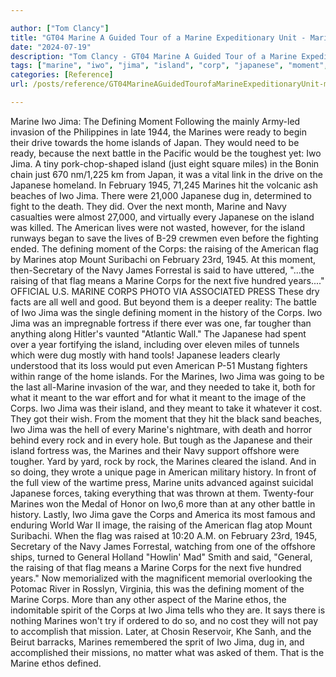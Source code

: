 ```yaml
---

author: ["Tom Clancy"]
title: "GT04 Marine A Guided Tour of a Marine Expeditionary Unit - Marine_split_017.html"
date: "2024-07-19"
description: "Tom Clancy - GT04 Marine A Guided Tour of a Marine Expeditionary Unit"
tags: ["marine", "iwo", "jima", "island", "corp", "japanese", "moment", "american", "flag", "defining", "next", "navy", "every", "raising", "would", "battle", "february", "dug", "year", "history", "war", "meant", "rock", "invasion", "ready"]
categories: [Reference]
url: /posts/reference/GT04MarineAGuidedTourofaMarineExpeditionaryUnit-marinesplit017html

---
```



Marine
Iwo Jima: The Defining Moment
Following the mainly Army-led invasion of the Philippines in late 1944, the Marines were ready to begin their drive towards the home islands of Japan. They would need to be ready, because the next battle in the Pacific would be the toughest yet: Iwo Jima. A tiny pork-chop-shaped island (just eight square miles) in the Bonin chain just 670 nm/1,225 km from Japan, it was a vital link in the drive on the Japanese homeland. In February 1945, 71,245 Marines hit the volcanic ash beaches of Iwo Jima. There were 21,000 Japanese dug in, determined to fight to the death. They did. Over the next month, Marine and Navy casualties were almost 27,000, and virtually every Japanese on the island was killed. The American lives were not wasted, however, for the island runways began to save the lives of B-29 crewmen even before the fighting ended.
The defining moment of the Corps: the raising of the American flag by Marines atop Mount Suribachi on February 23rd, 1945. At this moment, then-Secretary of the Navy James Forrestal is said to have uttered, "...the raising of that flag means a Marine Corps for the next five hundred years...."
OFFICIAL U.S. MARINE CORPS PHOTO VIA ASSOCIATED PRESS
These dry facts are all well and good. But beyond them is a deeper reality: The battle of Iwo Jima was the single defining moment in the history of the Corps. Iwo Jima was an impregnable fortress if there ever was one, far tougher than anything along Hitler's vaunted "Atlantic Wall." The Japanese had spent over a year fortifying the island, including over eleven miles of tunnels which were dug mostly with hand tools! Japanese leaders clearly understood that its loss would put even American P-51 Mustang fighters within range of the home islands. For the Marines, Iwo Jima was going to be the last all-Marine invasion of the war, and they needed to take it, both for what it meant to the war effort and for what it meant to the image of the Corps. Iwo Jima was their island, and they meant to take it whatever it cost. They got their wish.
From the moment that they hit the black sand beaches, Iwo Jima was the hell of every Marine's nightmare, with death and horror behind every rock and in every hole. But tough as the Japanese and their island fortress was, the Marines and their Navy support offshore were tougher. Yard by yard, rock by rock, the Marines cleared the island. And in so doing, they wrote a unique page in American military history. In front of the full view of the wartime press, Marine units advanced against suicidal Japanese forces, taking everything that was thrown at them. Twenty-four Marines won the Medal of Honor on Iwo,6 more than at any other battle in history.
Lastly, Iwo Jima gave the Corps and America its most famous and enduring World War II image, the raising of the American flag atop Mount Suribachi. When the flag was raised at 10:20 A.M. on February 23rd, 1945, Secretary of the Navy James Forrestal, watching from one of the offshore ships, turned to General Holland "Howlin' Mad" Smith and said, "General, the raising of that flag means a Marine Corps for the next five hundred years." Now memorialized with the magnificent memorial overlooking the Potomac River in Rosslyn, Virginia, this was the defining moment of the Marine Corps. More than any other aspect of the Marine ethos, the indomitable spirit of the Corps at Iwo Jima tells who they are. It says there is nothing Marines won't try if ordered to do so, and no cost they will not pay to accomplish that mission. Later, at Chosin Reservoir, Khe Sanh, and the Beirut barracks, Marines remembered the sprit of Iwo Jima, dug in, and accomplished their missions, no matter what was asked of them. That is the Marine ethos defined.
